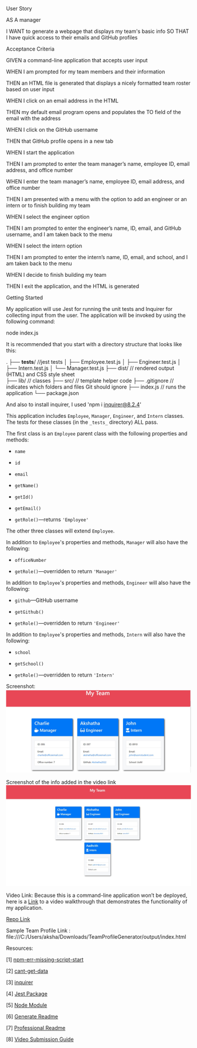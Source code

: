 User Story

AS A manager

I WANT to generate a webpage that displays my team's basic info
SO THAT I have quick access to their emails and GitHub profiles




Acceptance Criteria


GIVEN a command-line application that accepts user input

WHEN I am prompted for my team members and their information

THEN an HTML file is generated that displays a nicely formatted team roster based on user input

WHEN I click on an email address in the HTML

THEN my default email program opens and populates the TO field of the email with the address

WHEN I click on the GitHub username

THEN that GitHub profile opens in a new tab

WHEN I start the application

THEN I am prompted to enter the team manager’s name, employee ID, email address, and office number

WHEN I enter the team manager’s name, employee ID, email address, and office number

THEN I am presented with a menu with the option to add an engineer or an intern or to finish building my team

WHEN I select the engineer option

THEN I am prompted to enter the engineer’s name, ID, email, and GitHub username, and I am taken back to the menu

WHEN I select the intern option

THEN I am prompted to enter the intern’s name, ID, email, and school, and I am taken back to the menu

WHEN I decide to finish building my team

THEN I exit the application, and the HTML is generated


Getting Started

My application will use Jest for running the unit tests and Inquirer for collecting input from the user. The application will be invoked by using the following command:

node index.js

It is recommended that you start with a directory structure that looks like this:

.
├── __tests__/             //jest tests
│   ├── Employee.test.js
│   ├── Engineer.test.js
│   ├── Intern.test.js
│   └── Manager.test.js
├── dist/                  // rendered output (HTML) and CSS style sheet      
├── lib/                   // classes
├── src/                   // template helper code 
├── .gitignore             // indicates which folders and files Git should ignore
├── index.js               // runs the application
└── package.json           


And also to install inquirer, I used 'npm i inquirer@8.2.4'


This application includes `Employee`, `Manager`, `Engineer`, and `Intern` classes. The tests for these classes (in the `_tests_` directory) ALL pass.

The first class is an `Employee` parent class with the following properties and methods:

* `name`

* `id`

* `email`

* `getName()`

* `getId()`

* `getEmail()`

* `getRole()`&mdash;returns `'Employee'`

The other three classes will extend `Employee`.

In addition to `Employee`'s properties and methods, `Manager` will also have the following:

* `officeNumber`

* `getRole()`&mdash;overridden to return `'Manager'`

In addition to `Employee`'s properties and methods, `Engineer` will also have the following:

* `github`&mdash;GitHub username

* `getGithub()`

* `getRole()`&mdash;overridden to return `'Engineer'`

In addition to `Employee`'s properties and methods, `Intern` will also have the following:

* `school`

* `getSchool()`

* `getRole()`&mdash;overridden to return `'Intern'`





Screenshot: ![](./assets/MyTeamScreenShot.jpg)


Screenshot of the info added in the video link 
![](./assets/Sample%20Output.jpg)

Video Link: Because this is a command-line application won’t be deployed, here is a <a href="https://drive.google.com/file/d/1lrtYsT5ef08NHKKLlPRqJ1wNyVzLp2g0/view" target="_blank">Link</a> to a video walkthrough that demonstrates the functionality of my application.


[Repo Link](https://github.com/Akshatha2022/TeamProfileGenerator)

Sample Team Profile Link : file:///C:/Users/aksha/Downloads/TeamProfileGenerator/output/index.html


Resources:

[1] [npm-err-missing-script-start](https://itsjavascript.com/npm-err-missing-script-start)

[2] [cant-get-data](https://stackoverflow.com/questions/70596519/cant-get-data-to-generator-page-in-node-js)

[3] [inquirer](https://www.npmjs.com/package/inquirer/v/8.2.4)

[4] [Jest Package](https://www.npmjs.com/package/jest)

[5] [Node Module](https://stackoverflow.com/questions/47083351/node-module-not-found)

[6] [Generate Readme](https://www.npmjs.com/package/generate-readme)

[7] [Professional Readme](https://coding-boot-camp.github.io/full-stack/github/professional-readme-guide)

[8] [Video Submission Guide](https://coding-boot-camp.github.io/full-stack/computer-literacy/video-submission-guide)

